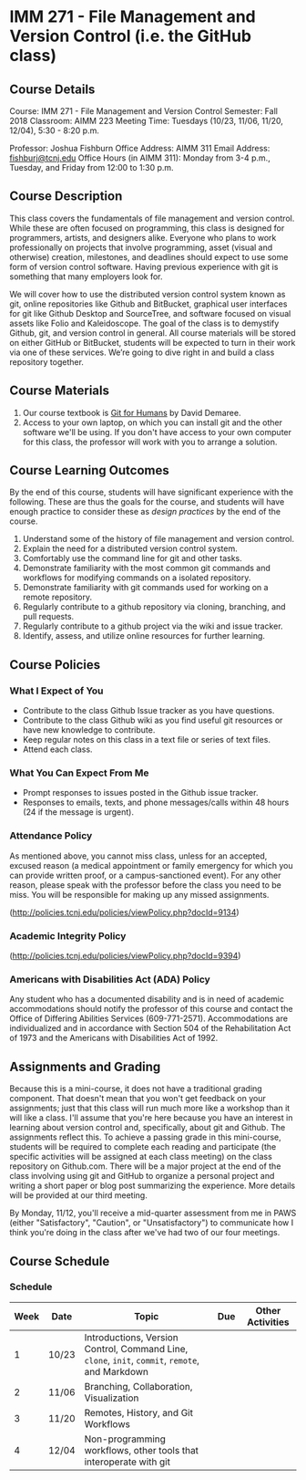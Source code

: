 # IMM 271 - File Management and Version Control (i.e. the GitHub class)

## Course Details

Course: IMM 271 - File Management and Version Control
Semester: Fall 2018
Classroom: AIMM 223
Meeting Time: Tuesdays (10/23, 11/06, 11/20, 12/04), 5:30 - 8:20 p.m.

Professor: Joshua Fishburn Office Address: AIMM 311 Email Address: fishburj@tcnj.edu
Office Hours (in AIMM 311): Monday from 3-4 p.m., Tuesday, and Friday from 12:00 to 1:30 p.m.

## Course Description

This class covers the fundamentals of file management and version control. While these are often focused on programming, this class is designed for programmers, artists, and designers alike. Everyone who plans to work professionally on projects that involve programming, asset (visual and otherwise) creation, milestones, and deadlines should expect to use some form of version control software. Having previous experience with git is something that many employers look for.

We will cover how to use the distributed version control system known as git, online repositories like Github and BitBucket, graphical user interfaces for git like Github Desktop and SourceTree, and software focused on visual assets like Folio and Kaleidoscope. The goal of the class is to demystify Github, git, and version control in general. All course materials will be stored on either GitHub or BitBucket, students will be expected to turn in their work via one of these services. We’re going to dive right in and build a class repository together.

## Course Materials

1. Our course textbook is [Git for Humans](http://abookapart.com/products/git-for-humans) by David Demaree. 
2. Access to your own laptop, on which you can install git and the other software we'll be using. If you don't have access to your own computer for this class, the professor will work with you to arrange a solution.

## Course Learning Outcomes

By the end of this course, students will have significant experience with the following. These are thus the goals for the course, and students will have enough practice to consider these as *design practices* by the end of the course.

1. Understand some of the history of file management and version control.
1. Explain the need for a distributed version control system.
1. Comfortably use the command line for git and other tasks.
1. Demonstrate familiarity with the most common git commands and workflows for modifying commands on a isolated repository.
1. Demonstrate familiarity with git commands used for working on a remote repository.
1. Regularly contribute to a github repository via cloning, branching, and pull requests.
1. Regularly contribute to a github project via the wiki and issue tracker.
1. Identify, assess, and utilize online resources for further learning.

## Course Policies

### What I Expect of You

* Contribute to the class Github Issue tracker as you have questions.
* Contribute to the class Github wiki as you find useful git resources or have new knowledge to contribute.
* Keep regular notes on this class in a text file or series of text files.
* Attend each class. 

### What You Can Expect From Me

* Prompt responses to issues posted in the Github issue tracker.
* Responses to emails, texts, and phone messages/calls within 48 hours (24 if the message is urgent).

### Attendance Policy

As mentioned above, you cannot miss class, unless for an accepted, excused reason (a medical appointment or family emergency for which you can provide written proof, or a campus-sanctioned event). For any other reason, please speak with the professor before the class you need to be miss. You will be responsible for making up any missed assignments.

(http://policies.tcnj.edu/policies/viewPolicy.php?docId=9134) 

### Academic Integrity Policy

(http://policies.tcnj.edu/policies/viewPolicy.php?docId=9394)

### Americans with Disabilities Act (ADA) Policy

Any student who has a documented disability and is in need of academic accommodations should notify the professor of this course and contact the Office of Differing Abilities Services (609-771-2571). Accommodations are individualized and in accordance with Section 504 of the Rehabilitation Act of 1973 and the Americans with Disabilities Act of 1992.

## Assignments and Grading

Because this is a mini-course, it does not have a traditional grading component. That doesn't mean that you won't get feedback on your assignments; just that this class will run much more like a workshop than it will like a class. I'll assume that you're here because you have an interest in learning about version control and, specifically, about git and Github. The assignments reflect this.  To achieve a passing grade in this mini-course, students will be required to complete each reading and participate (the specific activities will be assigned at each class meeting) on the class repository on Github.com. There will be a major project at the end of the class involving using git and GitHub to organize a personal project and writing a short paper or blog post summarizing the experience. More details will be provided at our third meeting.

By Monday, 11/12, you'll receive a mid-quarter assessment from me in PAWS (either "Satisfactory", "Caution", or "Unsatisfactory") to communicate how I think you're doing in the class after we've had two of our four meetings.

## Course Schedule
 
### Schedule

| Week | Date |                                       Topic                                       | Due | Other Activities |
|------|------|-----------------------------------------------------------------------------------|-----|------------------|
|    1 | 10/23  | Introductions, Version Control, Command Line, `clone`, `init`, `commit`, `remote`, and Markdown |     |                  |
|    2 | 11/06 | Branching, Collaboration, Visualization                                                       |     |                  |
|    3 | 11/20  | Remotes, History, and Git Workflows                                                                                  |     |                  |
|    4 | 12/04 | Non-programming workflows, other tools that interoperate with git                                                                                  |     |                  |

